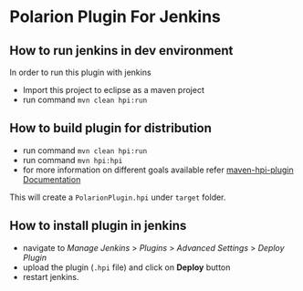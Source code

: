 # Polarion Plugin For Jenkins

## How to run jenkins in dev environment

In order to run this plugin with jenkins 
- Import this project to eclipse as a maven project
- run command `mvn clean hpi:run` 


## How to build plugin for distribution

- run command `mvn clean hpi:run`
- run command `mvn hpi:hpi`
- for more information on different goals available refer [maven-hpi-plugin Documentation](https://jenkinsci.github.io/maven-hpi-plugin/plugin-info.html)

This will create a `PolarionPlugin.hpi` under `target` folder.

## How to install plugin in jenkins

- navigate to *Manage Jenkins* > *Plugins* > *Advanced Settings* > *Deploy Plugin*
- upload the plugin (`.hpi` file) and click on **Deploy** button
- restart jenkins.